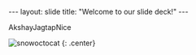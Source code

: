 --- layout: slide title: "Welcome to our slide deck!" ---

AkshayJagtapNice

![snowoctocat](https://octodex.github.com/images/snowoctocat.png)
{: .center}
